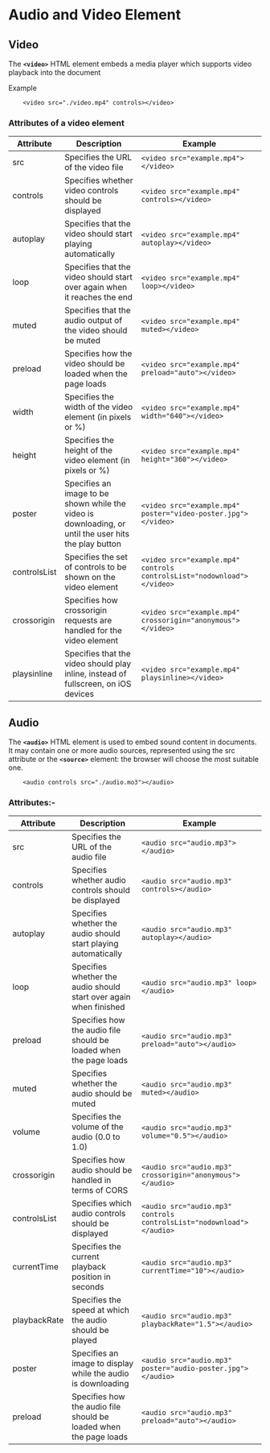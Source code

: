 # Audio and Video Element

## Video

The **`<video>`** HTML element embeds a media player which supports video playback into the document

Example

```
    <video src="./video.mp4" controls></video>
```

### Attributes of a video element

| Attribute    | Description                                                                                           | Example                                                                |
| ------------ | ----------------------------------------------------------------------------------------------------- | ---------------------------------------------------------------------- |
| src          | Specifies the URL of the video file                                                                   | `<video src="example.mp4"></video>`                                    |
| controls     | Specifies whether video controls should be displayed                                                  | `<video src="example.mp4" controls></video>`                           |
| autoplay     | Specifies that the video should start playing automatically                                           | `<video src="example.mp4" autoplay></video>`                           |
| loop         | Specifies that the video should start over again when it reaches the end                              | `<video src="example.mp4" loop></video>`                               |
| muted        | Specifies that the audio output of the video should be muted                                          | `<video src="example.mp4" muted></video>`                              |
| preload      | Specifies how the video should be loaded when the page loads                                          | `<video src="example.mp4" preload="auto"></video>`                     |
| width        | Specifies the width of the video element (in pixels or %)                                             | `<video src="example.mp4" width="640"></video>`                        |
| height       | Specifies the height of the video element (in pixels or %)                                            | `<video src="example.mp4" height="360"></video>`                       |
| poster       | Specifies an image to be shown while the video is downloading, or until the user hits the play button | `<video src="example.mp4" poster="video-poster.jpg"></video>`          |
| controlsList | Specifies the set of controls to be shown on the video element                                        | `<video src="example.mp4" controls controlsList="nodownload"></video>` |
| crossorigin  | Specifies how crossorigin requests are handled for the video element                                  | `<video src="example.mp4" crossorigin="anonymous"></video>`            |
| playsinline  | Specifies that the video should play inline, instead of fullscreen, on iOS devices                    | `<video src="example.mp4" playsinline></video>`                        |

## Audio

The **`<audio>`** HTML element is used to embed sound content in documents. It may contain one or more audio sources, represented using the src attribute or the **`<source>`** element: the browser will choose the most suitable one.

```
    <audio controls src="./audio.mo3"></audio>
```

### Attributes:-

| Attribute    | Description                                                       | Example                                                              |
| ------------ | ----------------------------------------------------------------- | -------------------------------------------------------------------- |
| src          | Specifies the URL of the audio file                               | `<audio src="audio.mp3"></audio>`                                    |
| controls     | Specifies whether audio controls should be displayed              | `<audio src="audio.mp3" controls></audio>`                           |
| autoplay     | Specifies whether the audio should start playing automatically    | `<audio src="audio.mp3" autoplay></audio>`                           |
| loop         | Specifies whether the audio should start over again when finished | `<audio src="audio.mp3" loop></audio>`                               |
| preload      | Specifies how the audio file should be loaded when the page loads | `<audio src="audio.mp3" preload="auto"></audio>`                     |
| muted        | Specifies whether the audio should be muted                       | `<audio src="audio.mp3" muted></audio>`                              |
| volume       | Specifies the volume of the audio (0.0 to 1.0)                    | `<audio src="audio.mp3" volume="0.5"></audio>`                       |
| crossorigin  | Specifies how audio should be handled in terms of CORS            | `<audio src="audio.mp3" crossorigin="anonymous"></audio>`            |
| controlsList | Specifies which audio controls should be displayed                | `<audio src="audio.mp3" controls controlsList="nodownload"></audio>` |
| currentTime  | Specifies the current playback position in seconds                | `<audio src="audio.mp3" currentTime="10"></audio>`                   |
| playbackRate | Specifies the speed at which the audio should be played           | `<audio src="audio.mp3" playbackRate="1.5"></audio>`                 |
| poster       | Specifies an image to display while the audio is downloading      | `<audio src="audio.mp3" poster="audio-poster.jpg"></audio>`          |
| preload      | Specifies how the audio file should be loaded when the page loads | `<audio src="audio.mp3" preload="auto"></audio>`                     |
